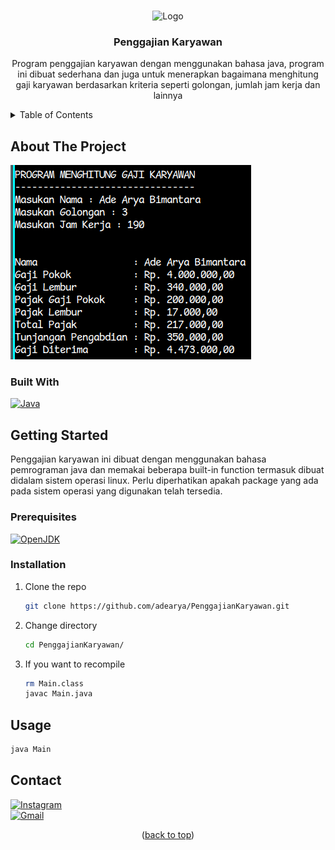 <a name="readme-top"></a>

<!-- PROJECT LOGO -->
<br />
<div align="center">
<img src="https://www.gadjian.com/static/images/feature_salary.png" alt="Logo" width="80" height="80">

<h3 align="center">Penggajian Karyawan</h3>

  <p align="center">
    Program penggajian karyawan dengan menggunakan bahasa java, program ini dibuat sederhana dan juga untuk menerapkan bagaimana menghitung gaji karyawan berdasarkan kriteria seperti golongan, jumlah jam kerja dan lainnya
  </p>
</div>

<!-- TABLE OF CONTENTS -->
<details>
  <summary>Table of Contents</summary>
  <ol>
    <li>
      <a href="#about-the-project">About The Project</a>
      <ul>
        <li><a href="#built-with">Built With</a></li>
      </ul>
    </li>
    <li>
      <a href="#getting-started">Getting Started</a>
      <ul>
        <li><a href="#prerequisites">Prerequisites</a></li>
        <li><a href="#installation">Installation</a></li>
      </ul>
    </li>
    <li><a href="#usage">Usage</a></li>
    <li><a href="#contact">Contact</a></li>
  </ol>
</details>

<!-- ABOUT THE PROJECT -->
## About The Project

![App Screenshot](https://raw.githubusercontent.com/adearya/PenggajianKaryawan/main/raw/images/penggajian_karyawan.png)

### Built With

<div>
  <a href="https://www.java.com">
    <img src="https://img.shields.io/badge/java-%23ED8B00.svg?style=for-the-badge&logo=openjdk&logoColor=white" alt="Java" />
  </a>
</div>

## Getting Started

Penggajian karyawan ini dibuat dengan menggunakan bahasa pemrograman java dan memakai beberapa built-in function termasuk dibuat didalam sistem operasi linux. Perlu diperhatikan apakah package yang ada pada sistem operasi yang digunakan telah tersedia.

### Prerequisites

<div>
  <a href="https://openjdk.org/">
    <img src="https://img.shields.io/badge/OpenJDK-ED8B00?style=for-the-badge&logo=openjdk&logoColor=white" alt="OpenJDK" />
  </a>
</div>

### Installation

1. Clone the repo
   ```sh
   git clone https://github.com/adearya/PenggajianKaryawan.git
   ```
2. Change directory
   ```sh
   cd PenggajianKaryawan/
   ```
3. If you want to recompile
   ```sh
   rm Main.class
   javac Main.java
   ```
## Usage
   ```sh
   java Main
   ```
## Contact

<div>
  <a href="https://www.instagram.com/adearyabmtra">
      <img src="https://img.shields.io/badge/Instagram-%23E4405F.svg?style=for-the-badge&logo=Instagram&logoColor=white" alt="Instagram" />
  </a>
</div>
<div>
  <a href="mailto:ade.aryabimantara@gmail.com">
    <img src="https://img.shields.io/badge/Gmail-D14836?style=for-the-badge&logo=gmail&logoColor=white" alt="Gmail" />
  </a>
</div>

<p align="center">(<a href="#readme-top">back to top</a>)</p>
